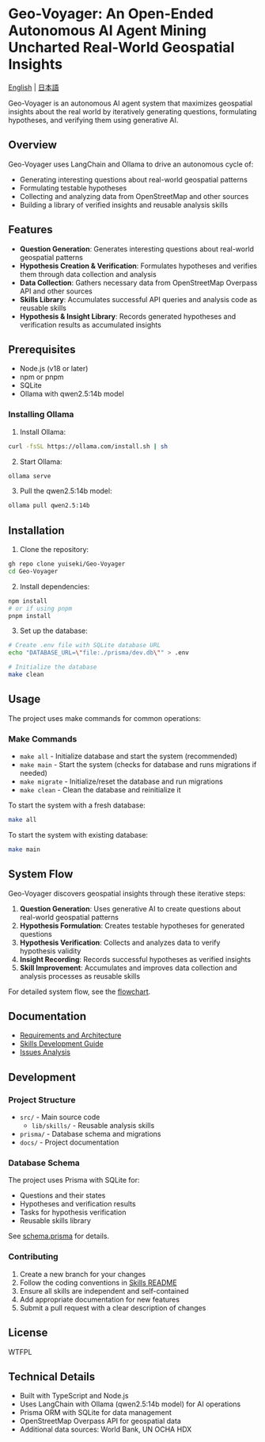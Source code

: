 # Geo-Voyager: An Open-Ended Autonomous AI Agent Mining Uncharted Real-World Geospatial Insights

[English](./README.md) | [日本語](./README.ja.md)

Geo-Voyager is an autonomous AI agent system that maximizes geospatial insights about the real world by iteratively generating questions, formulating hypotheses, and verifying them using generative AI.

## Overview

Geo-Voyager uses LangChain and Ollama to drive an autonomous cycle of:
- Generating interesting questions about real-world geospatial patterns
- Formulating testable hypotheses
- Collecting and analyzing data from OpenStreetMap and other sources
- Building a library of verified insights and reusable analysis skills

## Features

- **Question Generation**: Generates interesting questions about real-world geospatial patterns
- **Hypothesis Creation & Verification**: Formulates hypotheses and verifies them through data collection and analysis
- **Data Collection**: Gathers necessary data from OpenStreetMap Overpass API and other sources
- **Skills Library**: Accumulates successful API queries and analysis code as reusable skills
- **Hypothesis & Insight Library**: Records generated hypotheses and verification results as accumulated insights

## Prerequisites

- Node.js (v18 or later)
- npm or pnpm
- SQLite
- Ollama with qwen2.5:14b model

### Installing Ollama

1. Install Ollama:
```bash
curl -fsSL https://ollama.com/install.sh | sh
```

2. Start Ollama:
```bash
ollama serve
```

3. Pull the qwen2.5:14b model:
```bash
ollama pull qwen2.5:14b
```

## Installation

1. Clone the repository:
```bash
gh repo clone yuiseki/Geo-Voyager
cd Geo-Voyager
```

2. Install dependencies:
```bash
npm install
# or if using pnpm
pnpm install
```

3. Set up the database:
```bash
# Create .env file with SQLite database URL
echo "DATABASE_URL=\"file:./prisma/dev.db\"" > .env

# Initialize the database
make clean
```

## Usage

The project uses make commands for common operations:

### Make Commands

- `make all` - Initialize database and start the system (recommended)
- `make main` - Start the system (checks for database and runs migrations if needed)
- `make migrate` - Initialize/reset the database and run migrations
- `make clean` - Clean the database and reinitialize it

To start the system with a fresh database:
```bash
make all
```

To start the system with existing database:
```bash
make main
```

## System Flow

Geo-Voyager discovers geospatial insights through these iterative steps:

1. **Question Generation**: Uses generative AI to create questions about real-world geospatial patterns
2. **Hypothesis Formulation**: Creates testable hypotheses for generated questions
3. **Hypothesis Verification**: Collects and analyzes data to verify hypothesis validity
4. **Insight Recording**: Records successful hypotheses as verified insights
5. **Skill Improvement**: Accumulates and improves data collection and analysis processes as reusable skills

For detailed system flow, see the [flowchart](./docs/flowchart-overview.md).

## Documentation

- [Requirements and Architecture](./docs/requirements.md)
- [Skills Development Guide](./src/lib/skills/README.md)
- [Issues Analysis](./docs/analysis/issues-analysis.md)

## Development

### Project Structure

- `src/` - Main source code
  - `lib/skills/` - Reusable analysis skills
- `prisma/` - Database schema and migrations
- `docs/` - Project documentation

### Database Schema

The project uses Prisma with SQLite for:
- Questions and their states
- Hypotheses and verification results
- Tasks for hypothesis verification
- Reusable skills library

See [schema.prisma](./prisma/schema.prisma) for details.

### Contributing

1. Create a new branch for your changes
2. Follow the coding conventions in [Skills README](./src/lib/skills/README.md)
3. Ensure all skills are independent and self-contained
4. Add appropriate documentation for new features
5. Submit a pull request with a clear description of changes

## License

WTFPL

## Technical Details

- Built with TypeScript and Node.js
- Uses LangChain with Ollama (qwen2.5:14b model) for AI operations
- Prisma ORM with SQLite for data management
- OpenStreetMap Overpass API for geospatial data
- Additional data sources: World Bank, UN OCHA HDX
